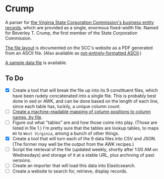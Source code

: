 # Crump

A parser for [the Virginia State Corporation Commission's business entity records](https://www.scc.virginia.gov/clk/purch.aspx), which are provided as a single, enormous fixed-width file. Named for Beverley T. Crump, the first member of the State Corporation Commission.

[The file layout](https://www.scc.virginia.gov/clk/files/layout_be.pdf) is documented on the SCC's website as a PDF generated from an ASCII file. (Also available as [not-entirely-formatted ASCII](record_layouts.txt).)

[A sample data file](http://s3.amazonaws.com/data.openva.com/corporations/2014-04-23.zip) is available.

## To Do

* [x] Create a tool that will break the file up into its 9 constituent files, which have been rudely concatenated into a single file. This is probably best done in sed or AWK, and can be done based on the length of each line, since each table has, luckily, a unique column count.</del>
* [ ] [Create a machine-readable mapping of column positions to column names, by file](http://github.com/openva/crump/issues/4).
* [ ] Figure out what "tables" are and how those come into play. (Those are listed in file 1.) I'm pretty sure that the tables are lookup tables, to maps `WV` to `West Virginia`, among a bunch of other things.
* [x] Create a tool that will turn each of the 9 data files into CSV and JSON. (The former may well be the output from the AWK recipes.)
* [ ] Script the retrieval of the file (updated weekly, shortly after 1:00 AM on Wednesdays) and storage of it at a stable URL, plus archiving of past versions.
* [ ] Create an importer that will load this data into Elasticsearch.
* [ ] Create a website to search for, retrieve, display records.
